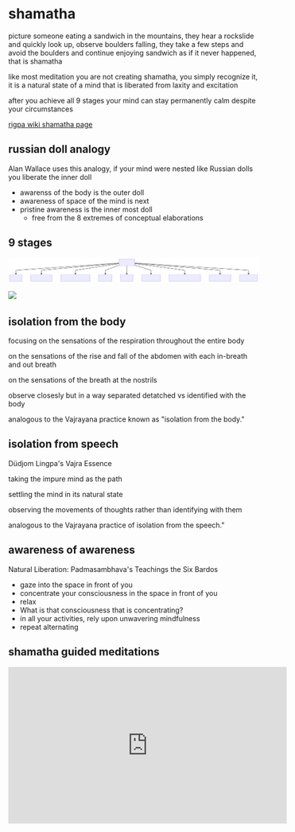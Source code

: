 # shamatha 

picture someone eating a sandwich in the mountains, they hear a rockslide and quickly look up, observe boulders falling, they take
 a few steps and avoid the boulders and continue enjoying sandwich as if it never happened, that is shamatha

like most meditation you are not creating shamatha, you simply recognize it, it is a natural state of a mind that is liberated from laxity and excitation

after you achieve all 9 stages your mind can stay permanently calm despite your circumstances

[rigpa wiki shamatha page](https://www.rigpawiki.org/index.php?title=Shamatha)

## russian doll analogy

Alan Wallace uses this analogy, if your mind were nested like Russian dolls you liberate the inner doll

* awarenss of the body is the outer doll
* awareness of space of the mind is next
* pristine awareness is the inner most doll
	* free from the 8 extremes of conceptual elaborations

## 9 stages

![](shamatha.svg)

![](https://www.rigpawiki.org/images/2/2b/Shamatha_Diagram_small.jpg)

## isolation from the body

focusing on the sensations of the respiration throughout the entire body

on the sensations of the rise and fall of the abdomen with each in-breath and out breath 

on the sensations of the breath at the nostrils

observe closesly but in a way separated detatched vs identified with the body

analogous to the Vajrayana practice known as "isolation from the body."

## isolation from speech

Düdjom Lingpa's Vajra Essence

taking the impure mind as the path

settling the mind in its natural state

observing the movements of thoughts rather than identifying with them

analogous to the Vajrayana practice of isolation from the speech."

## awareness of awareness

Natural Liberation: Padmasambhava's Teachings the Six Bardos

* gaze into the space in front of you
* concentrate your consciousness in the space in front of you
* relax 
* What is that consciousness that is concentrating?
* in all your activities, rely upon unwavering mindfulness
* repeat alternating

## shamatha guided meditations

<iframe width="560" height="315" src="https://www.youtube.com/embed/videoseries?list=PLxT_zr-mrvxKHvyGI7onvx355UUJ6avtZ" frameborder="0" allow="accelerometer; autoplay; clipboard-write; encrypted-media; gyroscope; picture-in-picture" allowfullscreen></iframe>



